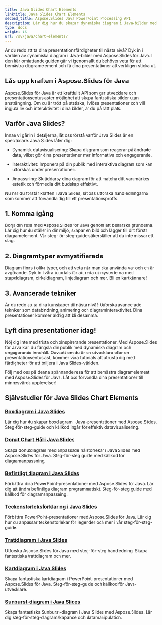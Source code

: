```yaml
---
title: Java Slides Chart Elements
linktitle: Java Slides Chart Elements
second_title: Aspose.Slides Java PowerPoint Processing API
description: Lär dig hur du skapar dynamiska diagram i Java-bilder med Aspose.Slides för Java med våra omfattande handledningar. Lyft dina presentationsfärdigheter idag!
type: docs
weight: 15
url: /sv/java/chart-elements/
---
```


Är du redo att ta dina presentationsfärdigheter till nästa nivå? Dyk in i världen av dynamiska diagram i Java-bilder med Aspose.Slides för Java. I den här omfattande guiden går vi igenom allt du behöver veta för att bemästra diagramelement och få dina presentationer att verkligen sticka ut.

## Lås upp kraften i Aspose.Slides för Java

Aspose.Slides för Java är ett kraftfullt API som ger utvecklare och presentationsentusiaster möjlighet att skapa fantastiska bilder utan ansträngning. Om du är trött på statiska, livlösa presentationer och vill ingjuta liv och interaktivitet i dina bilder, är du på rätt plats.

## Varför Java Slides?

Innan vi går in i detaljerna, låt oss förstå varför Java Slides är en spelväxlare. Java Slides låter dig:

- Dynamisk datavisualisering: Skapa diagram som reagerar på ändrade data, vilket gör dina presentationer mer informativa och engagerande.

- Interaktivitet: Imponera på din publik med interaktiva diagram som kan utforskas under presentationen.

- Anpassning: Skräddarsy dina diagram för att matcha ditt varumärkes estetik och förmedla ditt budskap effektivt.

Nu när du förstår kraften i Java Slides, låt oss utforska handledningarna som kommer att förvandla dig till ett presentationsproffs.

## 1. Komma igång

Börja din resa med Aspose.Slides för Java genom att behärska grunderna. Lär dig hur du ställer in din miljö, skapar en bild och lägger till ditt första diagramelement. Vår steg-för-steg-guide säkerställer att du inte missar ett slag.

## 2. Diagramtyper avmystifierade

Diagram finns i olika typer, och att veta när man ska använda var och en är avgörande. Dyk in i våra tutorials för att reda ut mysterierna med stapeldiagram, cirkeldiagram, linjediagram och mer. Bli en kartkännare!

## 3. Avancerade tekniker

Är du redo att ta dina kunskaper till nästa nivå? Utforska avancerade tekniker som databindning, animering och diagraminteraktivitet. Dina presentationer kommer aldrig att bli desamma.

## Lyft dina presentationer idag!

Nöj dig inte med trista och oinspirerande presentationer. Med Aspose.Slides för Java kan du fängsla din publik med dynamiska diagram och engagerande innehåll. Oavsett om du är en utvecklare eller en presentationsentusiast, kommer våra tutorials att utrusta dig med färdigheter för att briljera i Java Slides-världen.

Följ med oss på denna spännande resa för att bemästra diagramelement med Aspose.Slides för Java. Låt oss förvandla dina presentationer till minnesvärda upplevelser!
## Självstudier för Java Slides Chart Elements
### [Boxdiagram i Java Slides](./box-chart-java-slides/)
Lär dig hur du skapar boxdiagram i Java-presentationer med Aspose.Slides. Steg-för-steg-guide och källkod ingår för effektiv datavisualisering.
### [Donut Chart Hål i Java Slides](./doughnut-chart-hole-java-slides/)
Skapa donutdiagram med anpassade hålstorlekar i Java Slides med Aspose.Slides för Java. Steg-för-steg guide med källkod för diagramanpassning.
### [Befintligt diagram i Java Slides](./existing-chart-java-slides/)
Förbättra dina PowerPoint-presentationer med Aspose.Slides för Java. Lär dig att ändra befintliga diagram programmatiskt. Steg-för-steg guide med källkod för diagramanpassning.
### [Teckenstorleksförklaring i Java Slides](./font-size-legend-java-slides/)
Förbättra PowerPoint-presentationer med Aspose.Slides för Java. Lär dig hur du anpassar teckenstorlekar för legender och mer i vår steg-för-steg-guide.
### [Trattdiagram i Java Slides](./funnel-chart-java-slides/)
Utforska Aspose.Slides för Java med steg-för-steg handledning. Skapa fantastiska trattdiagram och mer.
### [Kartdiagram i Java Slides](./map-chart-java-slides/)
Skapa fantastiska kartdiagram i PowerPoint-presentationer med Aspose.Slides för Java. Steg-för-steg-guide och källkod för Java-utvecklare.
### [Sunburst-diagram i Java Slides](./sunburst-chart-java-slides/)
Skapa fantastiska Sunburst-diagram i Java Slides med Aspose.Slides. Lär dig steg-för-steg-diagramskapande och datamanipulation.